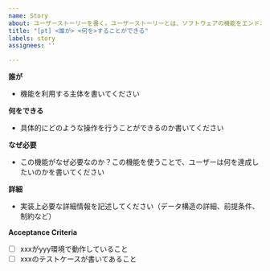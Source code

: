 ```yaml
---
name: Story
about: ユーザーストーリーを書く。ユーザーストーリーとは、ソフトウェアの機能をエンドユーザーの観点から、堅苦しくない一般的な言葉で説明するもののこと
title: "[pt] <誰が> <何を>することができる"
labels: story
assignees: ''

---
```


**誰が**
- 機能を利用する主体を書いてください

**何をできる**
- 具体的にどのような操作を行うことができるのか書いてください

**なぜ必要**
- この機能がなぜ必要なのか？この機能を使うことで、ユーザーは何を達成したいのかを書いてください

**詳細**
- 実装上必要な詳細情報を記述してください（データ構造の詳細、前提条件、制約など）

**Acceptance Criteria**
- [ ] xxxがyyy環境で動作していること
- [ ] xxxのテストケースが書いてあること
